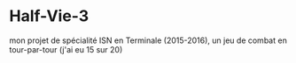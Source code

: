 # Half-Vie-3

mon projet de spécialité ISN en Terminale (2015-2016), un jeu de combat en tour-par-tour
(j'ai eu 15 sur 20)
